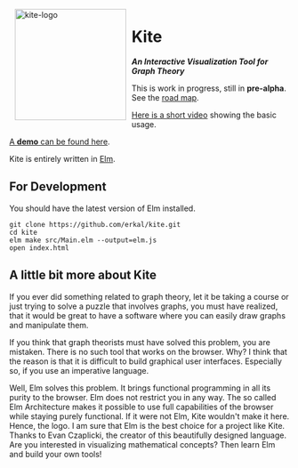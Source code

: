 <img width="200" alt="kite-logo" src="https://cloud.githubusercontent.com/assets/2286325/24246365/471df478-0fc7-11e7-845e-0719dcc9adef.png" align="left" hspace="10" vspace="6">

# Kite

***An Interactive Visualization Tool for Graph Theory***

This is work in progress, still in **pre-alpha**.
See the [road map](https://github.com/erkal/kite/projects/1).

[Here is a short video](https://youtu.be/LeTDfFwZv3s) showing the basic usage.

[A **demo** can be found here](https://erkal.github.io/kite/).

Kite is entirely written in [Elm](http://elm-lang.org/).

## For Development

You should have the latest version of Elm installed.

```shell
git clone https://github.com/erkal/kite.git
cd kite
elm make src/Main.elm --output=elm.js
open index.html
```

## A little bit more about Kite

If you ever did something related to graph theory, let it be taking a course or just trying to solve a puzzle that involves graphs, you must have realized, that it would be great to have a software where you can easily draw graphs and manipulate them.

If you think that graph theorists must have solved this problem, you are mistaken. There is no such tool that works on the browser. Why? I think that the reason is that it is difficult to build graphical user interfaces. Especially so, if you use an imperative language.

Well, Elm solves this problem. It brings functional programming in all its purity to the browser. Elm does not restrict you in any way. The so called Elm Architecture makes it possible to use full capabilities of the browser while staying purely functional. If it were not Elm, Kite wouldn't make it here. Hence, the logo. I am sure that Elm is the best choice for a project like Kite. Thanks to Evan Czaplicki, the creator of this beautifully designed language. Are you interested in visualizing mathematical concepts? Then learn Elm and build your own tools!

